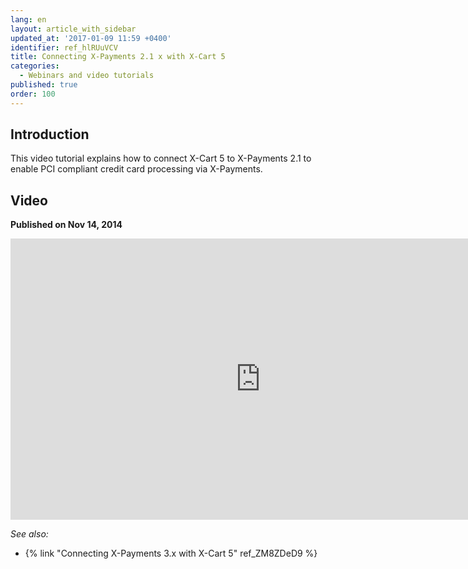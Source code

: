 ```yaml
---
lang: en
layout: article_with_sidebar
updated_at: '2017-01-09 11:59 +0400'
identifier: ref_hlRUuVCV
title: Connecting X-Payments 2.1 x with X-Cart 5
categories:
  - Webinars and video tutorials
published: true
order: 100
---
```



## Introduction

This video tutorial explains how to connect X-Cart 5 to X-Payments 2.1 to enable PCI compliant credit card processing via X-Payments.

## Video
**Published on Nov 14, 2014**
<iframe class="youtube-player" type="text/html" style="width: 800px; height: 450px" src="http://www.youtube.com/embed/6cQ9xzzGxow" frameborder="0"></iframe>

_See also:_

* {% link "Connecting X-Payments 3.x with X-Cart 5" ref_ZM8ZDeD9 %} 
